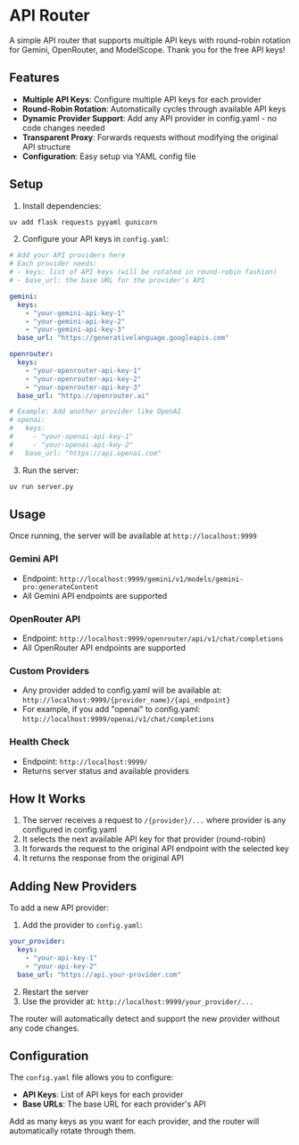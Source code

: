 # API Router

A simple API router that supports multiple API keys with round-robin rotation for Gemini, OpenRouter, and ModelScope. Thank you for the free API keys!

## Features

- **Multiple API Keys**: Configure multiple API keys for each provider
- **Round-Robin Rotation**: Automatically cycles through available API keys
- **Dynamic Provider Support**: Add any API provider in config.yaml - no code changes needed
- **Transparent Proxy**: Forwards requests without modifying the original API structure
- **Configuration**: Easy setup via YAML config file

## Setup

1. Install dependencies:
```bash
uv add flask requests pyyaml gunicorn
```

2. Configure your API keys in `config.yaml`:
```yaml
# Add your API providers here
# Each provider needs:
# - keys: list of API keys (will be rotated in round-robin fashion)
# - base_url: the base URL for the provider's API

gemini:
  keys:
    - "your-gemini-api-key-1"
    - "your-gemini-api-key-2"
    - "your-gemini-api-key-3"
  base_url: "https://generativelanguage.googleapis.com"

openrouter:
  keys:
    - "your-openrouter-api-key-1"
    - "your-openrouter-api-key-2"
    - "your-openrouter-api-key-3"
  base_url: "https://openrouter.ai"

# Example: Add another provider like OpenAI
# openai:
#   keys:
#     - "your-openai-api-key-1"
#     - "your-openai-api-key-2"
#   base_url: "https://api.openai.com"
```

3. Run the server:
```bash
uv run server.py
```

## Usage

Once running, the server will be available at `http://localhost:9999`

### Gemini API
- Endpoint: `http://localhost:9999/gemini/v1/models/gemini-pro:generateContent`
- All Gemini API endpoints are supported

### OpenRouter API
- Endpoint: `http://localhost:9999/openrouter/api/v1/chat/completions`
- All OpenRouter API endpoints are supported

### Custom Providers
- Any provider added to config.yaml will be available at:
  `http://localhost:9999/{provider_name}/{api_endpoint}`
- For example, if you add "openai" to config.yaml:
  `http://localhost:9999/openai/v1/chat/completions`

### Health Check
- Endpoint: `http://localhost:9999/`
- Returns server status and available providers

## How It Works

1. The server receives a request to `/{provider}/...` where provider is any configured in config.yaml
2. It selects the next available API key for that provider (round-robin)
3. It forwards the request to the original API endpoint with the selected key
4. It returns the response from the original API

## Adding New Providers

To add a new API provider:

1. Add the provider to `config.yaml`:
```yaml
your_provider:
  keys:
    - "your-api-key-1"
    - "your-api-key-2"
  base_url: "https://api.your-provider.com"
```

2. Restart the server
3. Use the provider at: `http://localhost:9999/your_provider/...`

The router will automatically detect and support the new provider without any code changes.

## Configuration

The `config.yaml` file allows you to configure:

- **API Keys**: List of API keys for each provider
- **Base URLs**: The base URL for each provider's API

Add as many keys as you want for each provider, and the router will automatically rotate through them.